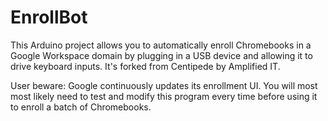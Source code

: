# EnrollBot

This Arduino project allows you to automatically enroll Chromebooks in a Google
Workspace domain by plugging in a USB device and allowing it to drive keyboard
inputs. It's forked from Centipede by Amplified IT.

User beware: Google continuously updates its enrollment UI. You will most
most likely need to test and modify this program every time before using it
to enroll a batch of Chromebooks.
